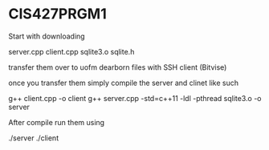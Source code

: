 # CIS427PRGM1

Start with downloading 

server.cpp
client.cpp
sqlite3.o
sqlite.h

transfer them over to uofm dearborn files with SSH client (Bitvise)

once you transfer them simply compile the server and clinet like such

g++ client.cpp -o client
g++ server.cpp -std=c++11 -ldl -pthread sqlite3.o -o server

After compile run them using

./server
./client
